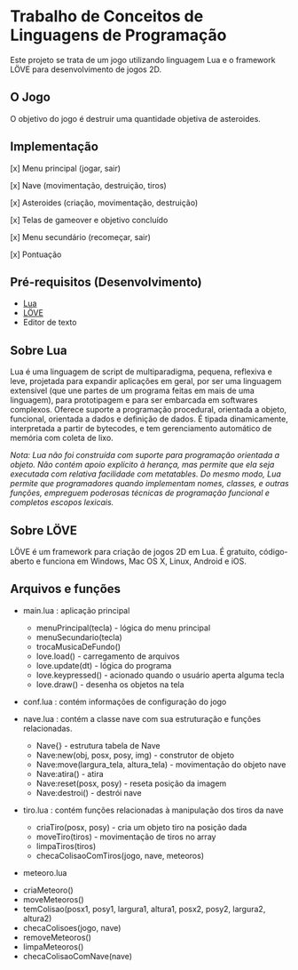 # Trabalho de Conceitos de Linguagens de Programação
Este projeto se trata de um jogo utilizando linguagem Lua e o framework LÖVE para desenvolvimento de jogos 2D.

## O Jogo
 O objetivo do jogo é destruir uma quantidade objetiva de asteroides.

## Implementação
[x] Menu principal (jogar, sair)

[x] Nave (movimentação, destruição, tiros)

[x] Asteroides (criação, movimentação, destruição)

[x] Telas de gameover e objetivo concluído

[x] Menu secundário (recomeçar, sair)

[x] Pontuação

## Pré-requisitos (Desenvolvimento)
  - [Lua](https://www.lua.org/start.html)
  - [LÖVE](https://love2d.org/)
  - Editor de texto
## Sobre Lua
Lua é uma linguagem de script de multiparadigma, pequena, reflexiva e leve, projetada para expandir aplicações em geral, por ser uma linguagem extensível (que une partes de um programa feitas em mais de uma linguagem), para prototipagem e para ser embarcada em softwares complexos. 
Oferece suporte a programação procedural, orientada a objeto, funcional, orientada a dados e definição de dados. É tipada dinamicamente, interpretada a partir de bytecodes, e tem gerenciamento automático de memória com coleta de lixo.

*Nota: Lua não foi construída com suporte para programação orientada a objeto. Não contém apoio explícito à herança, mas permite que ela seja executada com relativa facilidade com metatables. Do mesmo modo, Lua permite que programadores quando implementam nomes, classes, e outras funções, empreguem poderosas técnicas de programação funcional e completos escopos lexicais.*

## Sobre LÖVE
LÖVE é um framework para criação de jogos 2D em Lua. É gratuito, código-aberto e funciona em Windows, Mac OS X, Linux, Android e iOS.


## Arquivos e funções
- main.lua
 : aplicação principal
  * menuPrincipal(tecla) - lógica do menu principal
  * menuSecundario(tecla)
  * trocaMusicaDeFundo()
  * love.load() - carregamento de arquivos
  * love.update(dt) - lógica do programa
  * love.keypressed() - acionado quando o usuário aperta alguma tecla
  * love.draw() - desenha os objetos na tela
  
- conf.lua
 : contém informações de configuração do jogo
 
- nave.lua
 : contém a classe nave com sua estruturação e funções relacionadas.
  * Nave{} - estrutura tabela de Nave
  * Nave:new(obj, posx, posy, img) - construtor de objeto
  * Nave:move(largura_tela, altura_tela) - movimentação do objeto nave
  * Nave:atira() - atira 
  * Nave:reset(posx, posy) - reseta posição da imagem
  * Nave:destroi() - destrói nave
  
- tiro.lua
 : contém funções relacionadas à manipulação dos tiros da nave
  * criaTiro(posx, posy) - cria um objeto tiro na posição dada
  * moveTiro(tiros) - movimentação de tiros no array
  * limpaTiros(tiros)
  * checaColisaoComTiros(jogo, nave, meteoros)
  
 - meteoro.lua
  * criaMeteoro()
  * moveMeteoros()
  * temColisao(posx1, posy1, largura1, altura1, posx2, posy2, largura2, altura2)
  * checaColisoes(jogo, nave)
  * removeMeteoros()
  * limpaMeteoros()
  * checaColisaoComNave(nave)
 
